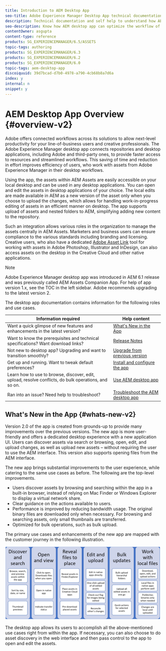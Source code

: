 ```yaml
---
title: Introduction to AEM Desktop App
seo-title: Adobe Experience Manager Desktop App technical documentation and self help
description: Technical documentation and self help to understand how AEM desktop app can optimize the workflow of creative users when using enterprise assets directly from their desktop.
seo-description: Know how AEM desktop app can optimize the workflow of creative users when using enterprise assets directly from their desktop.
contentOwner: asgupta
content-type: reference
products: SG_EXPERIENCEMANAGER/6.5/ASSETS
topic-tags: authoring
products: SG_EXPERIENCEMANAGER/6.3
products: SG_EXPERIENCEMANAGER/6.2
products: SG_EXPERIENCEMANAGER/6.0
topic-tags: aem-desktop-app
discoiquuid: 39d7bcad-d7b0-4978-a790-4cb68b8a7d6a
index: y
internal: n
snippet: y
---
```


# AEM Desktop App Overview {#overview-v2}

Adobe offers connected workflows across its solutions to allow next-level productivity for your line-of-business users and creative professionals. The Adobe Experience Manager desktop app connects repositories and desktop applications, including Adobe and third-party ones, to provide faster access to resources and streamlined workflows. This saving of time and reduction in effort improves efficiency of users, who work with assets from Adobe Experience Manager in their desktop workflows.

Using the app, the assets within AEM Assets are easily accessible on your local desktop and can be used in any desktop applications. You can open and edit the assets in desktop applications of your choice. The local edits are made available in AEM as a new version of the asset only when you choose to upload the changes, which allows for handling work-in-progress editing of assets in an efficient manner on desktop. The app supports upload of assets and nested folders to AEM, simplifying adding new content to the repository.

Such an integration allows various roles in the organization to manage the assets centrally in AEM Assets. Marketers and business users can ensure compliance to the various standards including branding and licensing. Creative users, who also have a dedicated [Adobe Asset Link](https://www.adobe.com/marketing/experience-manager-assets/adobe-asset-link.html) tool for working with assets in Adobe Photoshop, Illustrator and InDesign, can also access assets on the desktop in the Creative Cloud and other native applications.

>[!NOTE]
>
>Adobe Experience Manager desktop app was introduced in AEM 6.1 release and was previously called AEM Assets Companion App. For help of app version 1.x, see the TOC in the left sidebar. Adobe recommends upgrading to the latest version 2.

The desktop app documentation contains information for the following roles and use cases.

|                                          Information required                                         |                     Help content                       |
|-------------------------------------------------------------------------------------------------------|------------------------------------------------------------|
| Want a quick glimpse of new features and enhancements in the latest version?                          | [What's New in the App](#whats-new-v2)                     |
| Want to know the prerequisites and technical specifications? Want download links?                     | [Release Notes](release-notes.md)                          |
| Not new to desktop app? Upgrading and want to transition smoothly?                                    | [Upgrade from previous version](install-upgrade.md#upgrade-from-previous-version)|
| Get up and running. Want to tweak default preferences?                                                | [Install and configure the app](install-upgrade.md)        |
| Learn how to use to browse, discover, edit, upload, resolve conflicts, do bulk operations, and so on. | [Use AEM desktop app](using.md)                            |
| Ran into an issue? Need help to troubleshoot?                                                         | [Troubleshoot the AEM desktop app](troubleshoot.md)        |

## What's New in the App {#whats-new-v2}

Version 2.0 of the app is created from grounds-up to provide many improvements over the previous versions. The new app is more user-friendly and offers a dedicated desktop experience with a new application UI. Users can discover assets via search or browsing, open, edit, and upload changes, as well as upload new assets – without requiring the user to use the AEM interface. This version also supports opening files from the AEM interface.

The new app brings substantial improvements to the user experience, while catering to the same use cases as before. The following are the top-level improvements.

* Users discover assets by browsing and searching within the app in a built-in browser, instead of relying on Mac Finder or Windows Explorer to display a virtual network share.
* Clear guidance on the actions available to users.
* Performance is improved by reducing bandwidth usage. The original binary files are downloaded only when necessary. For browsing and searching assets, only small thumbnails are transferred.
* Optimized for bulk operations, such as bulk upload.

The primary use cases and enhancements of the new app are mapped with the customer journey in the following illustration.

![What's New in AEM desktop app](assets/whats-new-desktop-app-v2.png)

The desktop app allows its users to accomplish all the above-mentioned use cases right from within the app. If necessary, you can also choose to do asset discovery in the web interface and then pass control to the app to open and edit the assets.
